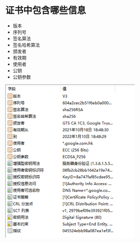 # 证书中包含哪些信息

- 版本
- 序列号
- 签名算法
- 签名哈希算法
- 颁发者
- 有效期
- 使用者
- 公钥
- 公钥参数

![](../../images/http/证书详细信息.png)

